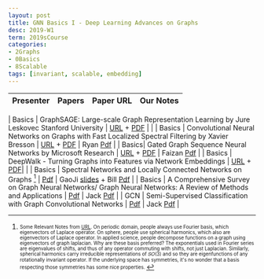 ```yaml
---
layout: post
title: GNN Basics I - Deep Learning Advances on Graphs 
desc: 2019-W1
term: 2019sCourse
categories:
- 2Graphs
- 0Basics
- 8Scalable
tags: [invariant, scalable, embedding]
---
```





| Presenter | Papers | Paper URL| Our Notes |
| -----: | -------------------------------------: | :----- | :----- |
<!--header-->
| Basics | GraphSAGE: Large-scale Graph Representation Learning  by Jure Leskovec Stanford University  |  [URL](http://www.ipam.ucla.edu/abstract/?tid=14555&pcode=DLT2018) + [PDF](https://papers.nips.cc/paper/6703-inductive-representation-learning-on-large-graphs.pdf) |  | 
| Basics  | Convolutional Neural Networks on Graphs with Fast Localized Spectral Filtering by Xavier Bresson  |  [URL](http://www.ipam.ucla.edu/abstract/?tid=14506&pcode=DLT2018) + [PDF](http://helper.ipam.ucla.edu/publications/dlt2018/dlt2018_14506.pdf) |  Ryan [Pdf]({{site.baseurl}}/talks2019/19scribeNotes/2019-02-14-Ryan-Note.pdf) | 
| Basics| Gated Graph Sequence Neural Networks by Microsoft Research  |  [URL](https://www.youtube.com/watch?v=cWIeTMklzNg) + [PDF](https://arxiv.org/abs/1511.05493) |  Faizan [Pdf]({{site.baseurl}}/talks2019/19scribeNotes/20190201Fazan.pdf) |
| Basics | DeepWalk - Turning Graphs into Features via Network Embeddings  |  [URL](https://www.youtube.com/watch?v=aZNtHJwfIVg) + [PDF](http://www.perozzi.net/publications/14_kdd_deepwalk.pdf)| | 
| Basics |   Spectral Networks and Locally Connected Networks on Graphs [^1] | [Pdf](https://arxiv.org/abs/1312.6203) | GaoJi [slides]({{site.baseurl}}/talks2019/19sCourse/20190208-Ji-SpectralGraphTheory.pdf) + Bill [Pdf]({{site.baseurl}}/talks2019/19scribeNotes/20190208-Bill-SpectralNetworks.pdf) | 
| Basics |  A Comprehensive Survey on Graph Neural Networks/ Graph Neural Networks: A Review of Methods and Applications   |   [Pdf](https://arxiv.org/pdf/1901.00596.pdf) | Jack [Pdf]({{site.baseurl}}/talks2019/19sCourse/20190208-Jack-GNN_Review.pdf)   |
| GCN |  Semi-Supervised Classification with Graph Convolutional Networks | [Pdf](https://arxiv.org/abs/1609.02907) | Jack [Pdf]({{site.baseurl}}/talks2019/19sCourse/20190301-Jack-GCN.pdf)  | 


<!--excerpt.start-->
[^1]: <sub><sup> Some Relevant Notes from [URL](https://mathoverflow.net/questions/231987/why-decompose-a-function-with-eigenvectors-of-laplace-operator). On periodic domain, people always use Fourier basis, which eigenvectors of Laplace operator. On sphere, people use spherical harmonics, which also are eigenvectors of Laplace operator. In applied science, people decompose functions on a graph using eigenvectors of graph laplacian. Why are these basis preferred? The exponentials used in Fourier series are eigenvalues of shifts, and thus of any operator commuting with shifts, not just Laplacian. Similarly, spherical harmonics carry irreducible representations of 𝑆𝑂(3) and so they are eigenfunctions of any rotationally invariant operator. If the underlying space has symmetries, it's no wonder that a basis respecting those symmetries has some nice properties. </sup></sub>


